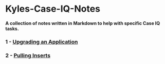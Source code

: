# Kyles-Case-IQ-Notes

#### A collection of notes written in Markdown to help with specific Case IQ tasks.

### 1 - [Upgrading an Application](https://github.com/CExKForsyth/Kyles-Case-IQ-Notes/blob/main/how_to_upgrade_an_app.md)

### 2 - [Pulling Inserts](https://github.com/CExKForsyth/Kyles-Case-IQ-Notes/blob/main/how_to_pull_inserts_to_local.md)
